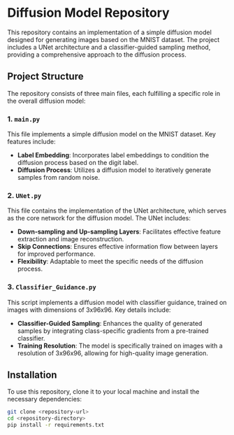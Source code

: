 # Diffusion Model Repository

This repository contains an implementation of a simple diffusion model designed for generating images based on the MNIST dataset. The project includes a UNet architecture and a classifier-guided sampling method, providing a comprehensive approach to the diffusion process.

## Project Structure

The repository consists of three main files, each fulfilling a specific role in the overall diffusion model:

### 1. `main.py`

This file implements a simple diffusion model on the MNIST dataset. Key features include:

- **Label Embedding**: Incorporates label embeddings to condition the diffusion process based on the digit label.
- **Diffusion Process**: Utilizes a diffusion model to iteratively generate samples from random noise.

### 2. `UNet.py`

This file contains the implementation of the UNet architecture, which serves as the core network for the diffusion model. The UNet includes:

- **Down-sampling and Up-sampling Layers**: Facilitates effective feature extraction and image reconstruction.
- **Skip Connections**: Ensures effective information flow between layers for improved performance.
- **Flexibility**: Adaptable to meet the specific needs of the diffusion process.

### 3. `Classifier_Guidance.py`

This script implements a diffusion model with classifier guidance, trained on images with dimensions of 3x96x96. Key details include:

- **Classifier-Guided Sampling**: Enhances the quality of generated samples by integrating class-specific gradients from a pre-trained classifier.
- **Training Resolution**: The model is specifically trained on images with a resolution of 3x96x96, allowing for high-quality image generation.

## Installation

To use this repository, clone it to your local machine and install the necessary dependencies:

```bash
git clone <repository-url>
cd <repository-directory>
pip install -r requirements.txt
